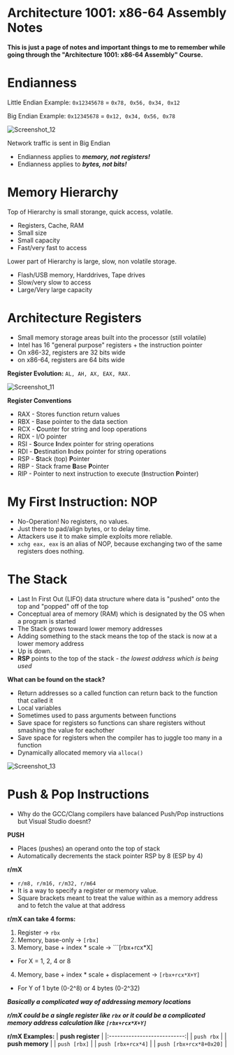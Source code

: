 # Architecture 1001: x86-64 Assembly Notes

**This is just a page of notes and important things to me to remember while going through the "Architecture 1001: x86-64 Assembly" Course.**

# Endianness
Little Endian Example:
```0x12345678``` = ```0x78, 0x56, 0x34, 0x12```

Big Endian Example:
```0x12345678``` = ```0x12, 0x34, 0x56, 0x78```

![Screenshot_12](https://user-images.githubusercontent.com/114181159/234832477-8b33f872-7e4d-496f-8780-bfdd3378244a.png)

Network traffic is sent in Big Endian
- Endianness applies to _**memory, not registers!**_
- Endianness applies to _**bytes, not bits!**_

# Memory Hierarchy
Top of Hierarchy is small storange, quick access, volatile.
- Registers, Cache, RAM
- Small size
- Small capacity
- Fast/very fast to access

Lower part of Hierarchy is large, slow, non volatile storage.
- Flash/USB memory, Harddrives, Tape drives
- Slow/very slow to access
- Large/Very large capacity

# Architecture Registers
- Small memory storage areas built into the processor (still volatile)
- Intel has 16 "general purpose" registers + the instruction pointer
- On x86-32, registers are 32 bits wide
- on x86-64, registers are 64 bits wide

**Register Evolution:** ```AL, AH, AX, EAX, RAX.```

![Screenshot_11](https://user-images.githubusercontent.com/114181159/234832113-5ff7cd3d-8230-4d61-bc3a-130afee14c7e.png)

**Register Conventions**
- RAX - Stores function return values
- RBX - Base pointer to the data section
- RCX - **C**ounter for string and loop operations
- RDX - I/O pointer
- RSI - **S**ource **I**ndex pointer for string operations
- RDI - **D**estination **I**ndex pointer for string operations
- RSP - **S**tack (top) **P**ointer
- RBP - Stack frame **B**ase **P**ointer
- RIP - Pointer to next instruction to execute (**I**nstruction **P**ointer)

# My First Instruction: NOP
- No-Operation! No registers, no values.
- Just there to pad/align bytes, or to delay time.
- Attackers use it to make simple exploits more reliable.
- ```xchg eax, eax``` is an alias of NOP, because exchanging two of the same registers does nothing.

# The Stack
- Last In First Out (LIFO) data structure where data is "pushed" onto the top and "popped" off of the top
- Conceptual area of memory (RAM) which is designated by the OS when a program is started
- The Stack grows toward lower memory addresses
- Adding something to the stack means the top of the stack is now at a lower memory address
- Up is down.
- **RSP** points to the top of the stack - _the lowest address which is being used_

**What can be found on the stack?**
- Return addresses so a called function can return back to the function that called it
- Local variables
- Sometimes used to pass arguments between functions
- Save space for registers so functions can share registers without smashing the value for eachother
- Save space for registers when the compiler has to juggle too many in a function
- Dynamically allocated memory via ```alloca()```

![Screenshot_13](https://user-images.githubusercontent.com/114181159/234846964-cce0f7ee-5c58-42af-906c-b48865a1a18b.png)

# Push & Pop Instructions
- Why do the GCC/Clang compilers have balanced Push/Pop instructions but Visual Studio doesnt?

**PUSH**
- Places (pushes) an operand onto the top of stack
- Automatically decrements the stack pointer RSP by 8 (ESP by 4)

**r/mX**
- ```r/m8, r/m16, r/m32, r/m64```
- It is a way to specify a register or memory value.
- Square brackets meant to treat the value within as a memory address and to fetch the value at that address

**r/mX can take 4 forms:**

1. Register -> ```rbx```
2. Memory, base-only -> ```[rbx]```
3. Memory, base + index * scale -> ```[rbx+rcx*X]
- For X = 1, 2, 4 or 8
4. Memory, base + index * scale + displacement -> ```[rbx+rcx*X+Y]```
- For Y of 1 byte (0-2^8) or 4 bytes (0-2^32)

_**Basically a complicated way of addressing memory locations**_

_**r/mX could be a single register like ```rbx``` or it could be a complicated memory address calculation like ```[rbx+rcx*X+Y]```**_

**r/mX Examples:**
|      **push register**      |
|:---------------------------:|
| ```push rbx```              |
|       **push memory**       |
| ```push [rbx]```            |
| ```push [rbx+rcx*4]```      |
| ```push [rbx+rcx*8+0x20]``` |

